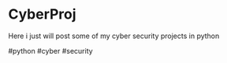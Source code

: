 # CyberProj

Here i just will post some of my cyber security projects in python

#python
#cyber
#security
